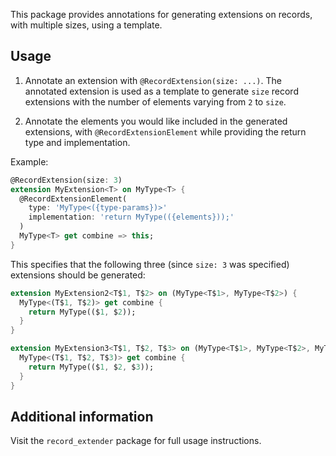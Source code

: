 This package provides annotations for generating extensions on records, with multiple sizes, using 
a template.

## Usage

1. Annotate an extension with `@RecordExtension(size: ...)`. The annotated extension is used as a
   template to generate `size` record extensions with the number of elements varying from `2` to
   `size`.

2. Annotate the elements you would like included in the generated extensions, with 
   `@RecordExtensionElement` while providing the return type and implementation.

Example:

```dart
@RecordExtension(size: 3)
extension MyExtension<T> on MyType<T> {
  @RecordExtensionElement(
    type: 'MyType<({type-params})>'
    implementation: 'return MyType(({elements}));'
  )
  MyType<T> get combine => this;
}
```

This specifies that the following three (since `size: 3` was specified) extensions should be generated:

```dart
extension MyExtension2<T$1, T$2> on (MyType<T$1>, MyType<T$2>) {
  MyType<(T$1, T$2)> get combine {
    return MyType(($1, $2));
  }
}
```

```dart
extension MyExtension3<T$1, T$2, T$3> on (MyType<T$1>, MyType<T$2>, MyType<T$3>) {
  MyType<(T$1, T$2, T$3)> get combine {
    return MyType(($1, $2, $3));
  }
}
```

## Additional information

Visit the `record_extender` package for full usage instructions.
